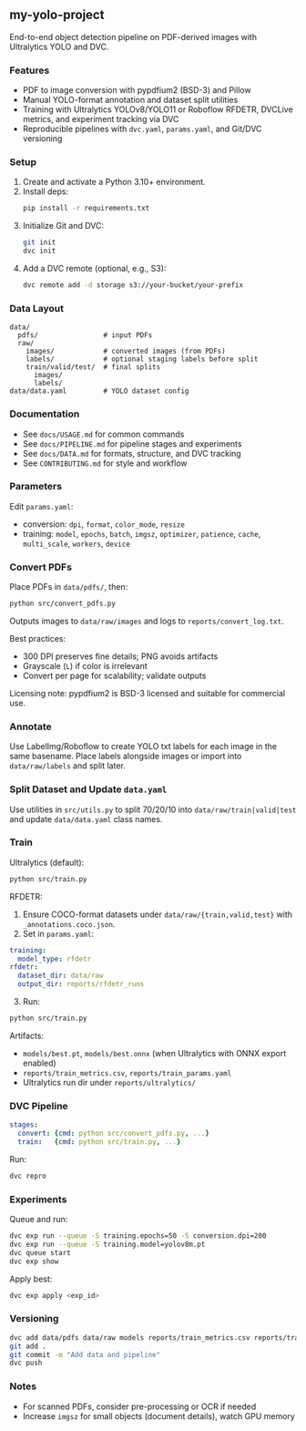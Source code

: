 ## my-yolo-project

End-to-end object detection pipeline on PDF-derived images with Ultralytics YOLO and DVC.

### Features
- PDF to image conversion with pypdfium2 (BSD-3) and Pillow
- Manual YOLO-format annotation and dataset split utilities
- Training with Ultralytics YOLOv8/YOLO11 or Roboflow RFDETR, DVCLive metrics, and experiment tracking via DVC
- Reproducible pipelines with `dvc.yaml`, `params.yaml`, and Git/DVC versioning

### Setup
1. Create and activate a Python 3.10+ environment.
2. Install deps:
   ```bash
   pip install -r requirements.txt
   ```
3. Initialize Git and DVC:
   ```bash
   git init
   dvc init
   ```
4. Add a DVC remote (optional, e.g., S3):
   ```bash
   dvc remote add -d storage s3://your-bucket/your-prefix
   ```

### Data Layout
```
data/
  pdfs/                # input PDFs
  raw/
    images/            # converted images (from PDFs)
    labels/            # optional staging labels before split
    train/valid/test/  # final splits
      images/
      labels/
data/data.yaml         # YOLO dataset config
```

### Documentation
- See `docs/USAGE.md` for common commands
- See `docs/PIPELINE.md` for pipeline stages and experiments
- See `docs/DATA.md` for formats, structure, and DVC tracking
- See `CONTRIBUTING.md` for style and workflow

### Parameters
Edit `params.yaml`:
- conversion: `dpi`, `format`, `color_mode`, `resize`
- training: `model`, `epochs`, `batch`, `imgsz`, `optimizer`, `patience`, `cache`, `multi_scale`, `workers`, `device`

### Convert PDFs
Place PDFs in `data/pdfs/`, then:
```bash
python src/convert_pdfs.py
```
Outputs images to `data/raw/images` and logs to `reports/convert_log.txt`.

Best practices:
- 300 DPI preserves fine details; PNG avoids artifacts
- Grayscale (`L`) if color is irrelevant
- Convert per page for scalability; validate outputs

Licensing note: pypdfium2 is BSD-3 licensed and suitable for commercial use.

### Annotate
Use LabelImg/Roboflow to create YOLO txt labels for each image in the same basename. Place labels alongside images or import into `data/raw/labels` and split later.

### Split Dataset and Update `data.yaml`
Use utilities in `src/utils.py` to split 70/20/10 into `data/raw/train|valid|test` and update `data/data.yaml` class names.

### Train
Ultralytics (default):
```bash
python src/train.py
```
RFDETR:
1) Ensure COCO-format datasets under `data/raw/{train,valid,test}` with `_annotations.coco.json`.
2) Set in `params.yaml`:
```yaml
training:
  model_type: rfdetr
rfdetr:
  dataset_dir: data/raw
  output_dir: reports/rfdetr_runs
```
3) Run:
```bash
python src/train.py
```
Artifacts:
- `models/best.pt`, `models/best.onnx` (when Ultralytics with ONNX export enabled)
- `reports/train_metrics.csv`, `reports/train_params.yaml`
- Ultralytics run dir under `reports/ultralytics/`

### DVC Pipeline
```yaml
stages:
  convert: {cmd: python src/convert_pdfs.py, ...}
  train:   {cmd: python src/train.py, ...}
```
Run:
```bash
dvc repro
```

### Experiments
Queue and run:
```bash
dvc exp run --queue -S training.epochs=50 -S conversion.dpi=200
dvc exp run --queue -S training.model=yolov8m.pt
dvc queue start
dvc exp show
```
Apply best:
```bash
dvc exp apply <exp_id>
```

### Versioning
```bash
dvc add data/pdfs data/raw models reports/train_metrics.csv reports/train_params.yaml
git add .
git commit -m "Add data and pipeline"
dvc push
```

### Notes
- For scanned PDFs, consider pre-processing or OCR if needed
- Increase `imgsz` for small objects (document details), watch GPU memory


